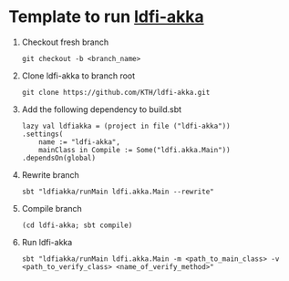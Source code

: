 # Template to run [ldfi-akka](https://github.com/KTH/ldfi-akka)

1. Checkout fresh branch
	
	`git checkout -b <branch_name>`

2. Clone ldfi-akka to branch root
	
	`git clone https://github.com/KTH/ldfi-akka.git`

3. Add the following dependency to build.sbt
	
	```			
	lazy val ldfiakka = (project in file ("ldfi-akka"))	
	.settings(
		name := "ldfi-akka",
		mainClass in Compile := Some("ldfi.akka.Main"))
	.dependsOn(global)
	```

4. Rewrite branch 

	`sbt "ldfiakka/runMain ldfi.akka.Main --rewrite"`

5. Compile branch
	
	`(cd ldfi-akka; sbt compile)`

6. Run ldfi-akka

	`sbt "ldfiakka/runMain ldfi.akka.Main -m <path_to_main_class> -v <path_to_verify_class> <name_of_verify_method>"`
